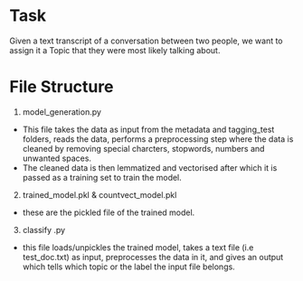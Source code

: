 # Task
Given a text transcript of a conversation between two people, we want to assign it a Topic that they were most likely talking about.

# File Structure
1) model_generation.py
 - This file takes the data as input from the metadata and tagging_test folders, reads the data, performs a preprocessing step where the data is cleaned by removing special charcters, stopwords, numbers and unwanted spaces.
 - The cleaned data is then lemmatized and vectorised after which it is passed as a training set to train the model.

2) trained_model.pkl & countvect_model.pkl
 - these are the pickled file of the trained model.

3) classify .py
 - this file loads/unpickles the trained model, takes a text file (i.e test_doc.txt) as input, preprocesses the data in it, and gives an output which tells which topic or the label the input file belongs.